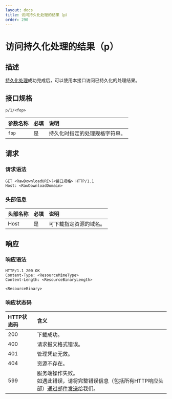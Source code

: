 ```yaml
---
layout: docs
title: 访问持久化处理的结果（p）
order: 290
---
```


<a id="p-download"></a>
# 访问持久化处理的结果（p）

<a id="p-description"></a>
## 描述

[持久化处理][pfopHref]成功完成后，可以使用本接口访问已持久化的处理结果。  

<a id="p-specification"></a>
## 接口规格

```
p/1/<fop>
```

参数名称      | 必填 | 说明
:------------ | :--- | :-----------------------------
`fop`         | 是   | 持久化时指定的处理规格字符串。

<a id="p-request"></a>
## 请求

<a id="request-syntax"></a>
### 请求语法

```
GET <RawDownloadURI>?<接口规格> HTTP/1.1
Host: <RawDownloadDomain>
```

<a id="request-headers"></a>
### 头部信息

头部名称      | 必填  | 说明
:------------ | :---- | :----------------------------------
Host          | 是    | 可下载指定资源的域名。

<a id="p-response"></a>
## 响应

<a id="request-syntax"></a>
### 响应语法

```
HTTP/1.1 200 OK
Content-Type: <ResourceMimeType>
Content-Length: <ResourceBinaryLength>

<ResourceBinary>
```

<a id="p-response-status"></a>
### 响应状态码

HTTP状态码 | 含义
:--------- | :--------------------------
200        | 下载成功。
400	       | 请求报文格式错误。
401        | 管理凭证无效。
404        | 资源不存在。
599	       | 服务端操作失败。<br>如遇此错误，请将完整错误信息（包括所有HTTP响应头部）[通过邮件发送][sendBugReportHref]给我们。

[pfopHref]:             http://developer.qiniu.com/docs/v6/api/reference/fop/pfop/pfop.html                                        "触发持久化处理"
[accessTokenHref]:      http://developer.qiniu.com/docs/v6/api/reference/security/access-token.html                 "管理凭证"
[sendBugReportHref]:    mailto:support@qiniu.com?subject=599错误日志     "发送错误报告"

[urlescapeHref]:            http://zh.wikipedia.org/wiki/%E7%99%BE%E5%88%86%E5%8F%B7%E7%BC%96%E7%A0%81

